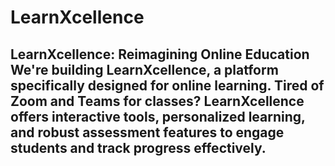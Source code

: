# LearnXcellence
## LearnXcellence: Reimagining Online Education  We're building LearnXcellence, a platform specifically designed for online learning. Tired of Zoom and Teams for classes? LearnXcellence offers interactive tools, personalized learning, and robust assessment features to engage students and track progress effectively.
